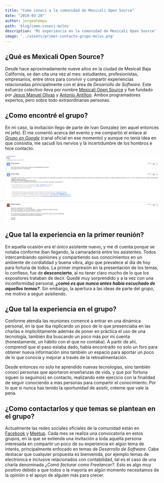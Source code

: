 ```yaml
---
title: "Como conocí a la comunidad de Mexicali Open Source"
date: "2019-03-20"
author: jorgeatempa
path: 'blog/como-conoci-mxlos'
description: 'Mi experiencia en la comunidad de Mexicali Open Source'
image: '../assets/primer-contacto-grupo-mxlos.png'
---
```


## ¿Qué es Mexicali Open Source?

Desde hace aproximadamente nueve años en la ciudad de Mexicali Baja California, se dan cita una vez al mes: estudiantes, profesionistas, empresarios, entre otros para convivir y compartir experiencias relacionadas principalmente con el área de _Desarrollo de Software_. Este esfuerzo colectivo lleva por nombre [Mexicali Open Source](https://www.facebook.com/groups/mxlos) y fue fundado por [Jesus Manuel Olivas](https://twitter.com/jmolivas) y [Antonio Antillon](https://twitter.com/antillas21). Ambos programadores expertos, pero sobre todo extraordinarias personas. 

## ¿Como encontré el grupo?

En mi caso, la invitación llego de parte de Ivan Gonzalez (en aquel entonces mi jefe). Él me comentó acerca del evento y me compartió el enlace al [_Grupo en Google_](https://groups.google.com/forum/#!forum/mxl-opensource) (canal oficial en ese momento) y aunque no tenía idea en que consistía, me sacudí los nervios y la incertidumbre de los hombros e hice contacto:

![Mensaje a MxlOS](../assets/primer-contacto-grupo-mxlos.png)

## ¿Que tal la experiencia en la primer reunión?

En aquella ocasión era el único asistente nuevo, y me dí cuenta porque se notaba conforme iban llegando, la camaradería entre los asistentes. Todos intercambiando opiniones y compartiendo sus conocimientos en un ambiente de cordialidad y buena vibra, algo que prevalece al día de hoy para fortuna de todos. La primer impresión en la presentación de los temas, lo confieso, fue de **desconcierto**, al no tener claro mucho de lo que los expositores trataban de decir. Quedé muy sorprendido y a la vez con una inconformidad personal, **_¿comó es que nunca antes había escuchado de aquellos temas?_**. Sin embargo, la apertura a las ideas de parte del grupo, me motivo a seguir asistiendo.

## ¿Que tal la experiencia en el grupo?

Conforme atendía las reuniones comencé a entrar en una dinámica personal, en la que iba replicando un poco de lo que presenciaba en las charlas e implícititamente además de poner en práctica el uso de una tecnología, también iba buscando un poco más por mi cuenta (honestamente, un hábito con el que no contaba). A partir de ahí, comprendí que el paso estaba dado, había encontrado no solo un foro para obtener nueva información sino también un espacio para aportar un poco de lo que conocía y mejorar a través de la retroalimentación.

Desde entonces no solo he aprendido nuevas tecnologías, sino también conocí personas que aportaron enseñanzas de vida, y que por fortuna siguen (o seguimos) en contacto, realizando este ejercicio con la finalidad de seguir conociendo a más personas para compartir el conocimiento. Por lo que si nunca has tenido la oportunidad de asistir, créeme que vale la pena.

## ¿Como contactarlos y que temas se plantean en el grupo?

Actualmente las redes sociales oficiales de la comunidad están en [Facebook](https://www.facebook.com/groups/mxlos) y [Meetup](https://www.meetup.com/es/Mexicali-Open-Source/). Cada mes se realiza una convocatoria en estos grupos, en la que se extiende una invitación a toda aquella persona interesada en compartir un poco de su experiencia en algún tema de interés, principalmente enfocado en temas de _Desarrollo de Software_. Cabe destacar que cualquier propuesta es bienvenida, por ejemplo temas de electrónica e inclusive relacionados con contabilidad, tal es el caso de una charla denominada _¿Comó facturar como Freelancer?_. Esto es algo muy positivo debido a que todos o la mayoría en algún momento necesitamos de la opinión o el apoyo de alguien más para crecer.

